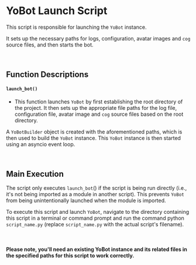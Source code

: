 # YoBot Launch Script

This script is responsible for launching the `YoBot` instance.

It sets up the necessary paths for logs, configuration, avatar images and `cog` source files, and then starts the bot.

<br>

## Function Descriptions

#### `launch_bot()`
- This function launches `YoBot` by first establishing the root directory of the project.
    It then sets up the appropriate file paths for the log file, configuration file, avatar image and `cog` source files based on the root directory.

A `YoBotBuilder` object is created with the aforementioned paths, which is then used to build the `YoBot` instance. This `YoBot` instance is then started using an asyncio event loop.

<br>

## Main Execution
The script only executes `launch_bot`() if the script is being run directly (i.e., it's not being imported as a module in another script). This prevents `YoBot` from being unintentionally launched when the module is imported.

To execute this script and launch `YoBot`, navigate to the directory containing this script in a terminal or command prompt and run the command python `script_name.py` (replace `script_name.py` with the actual script's filename).

<br>

#### Please note, you'll need an existing YoBot instance and its related files in the specified paths for this script to work correctly.

